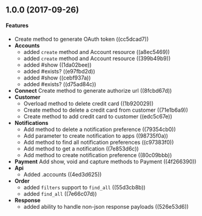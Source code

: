 <a name="1.0.0"></a>
## 1.0.0 (2017-09-26)


#### Features

*   Create method to generate OAuth token ((cc5dcad7))
* **Accounts**
  *  added `create` method and Account resource ((a8ec5469))
  *  added `create` method and Account resource ((399b49b9))
  *  added #show ((1da02bee))
  *  added #exists? ((e97fbd2d))
  *  added #show ((cebf937a))
  *  added #exists? ((d75ad84c))
* **Connect**  Create method to generate authorize url ((8fcbd67d))
* **Customer**
  *  Overload method to delete credit card ((1b920029))
  *  Create method to delete a credit card from customer ((71e1b6a9))
  *  Create method to add credit card to customer ((edc5c67e))
* **Notifications**
  *  Add method to delete a notification preference ((79354cb0))
  *  Add parameter to create notification to apps ((98735f0a))
  *  Add method to find all notification preferences ((c97383f0))
  *  Add method to get a notification ((7e853d6c))
  *  Add method to create notification preference ((80c09bbb))
* **Payment**  Add show, void and capture methods to Payment ((4f266390))
* **Api**
  *  Added .accounts ((4ed3d625))
* **Order**
  *  added `filters` support to `find_all` ((55d3cb8b))
  *  added `find_all` ((7e66c07d))
* **Response**
  *  added ability to handle non-json response payloads ((526e53d6))



